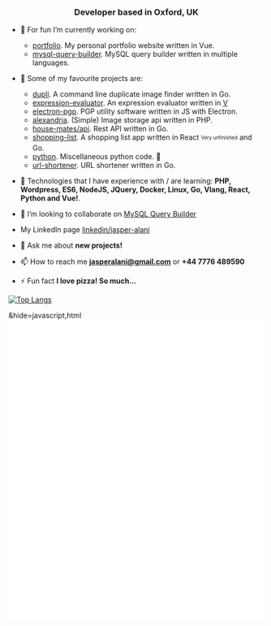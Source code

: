 <h3 align="center">Developer based in Oxford, UK</h3>

- 🔭 For fun I’m currently working on:
  - [portfolio](https://github.com/jasperalani/portfolio). My personal portfolio website written in Vue.
  - [mysql-query-builder](https://github.com/jasperalani/mysql-query-builder). MySQL query builder written in multiple languages.

- 🔭 Some of my favourite projects are:
  - [dupli](https://github.com/jasperalani/dupli). A command line duplicate image finder written in Go.
  - [expression-evaluator](https://github.com/jasperalani/expression-evaluator). An expression evaluator written in [V](https://github.com/vlang/v)
  - [electron-pgp](https://github.com/jasperalani/electron-pgp). PGP utility software written in JS with Electron. 
  - [alexandria](https://github.com/jasperalani/alexandria). (Simple) Image storage api written in PHP.
  - [house-mates/api](https://github.com/house-mates/api). Rest API written in Go.
  - [shopping-list](https://github.com/jasperalani/shopping-list). A shopping list app written in React <sub><sup>Very unfinished</sup></sub> and Go. 
  - [python](https://github.com/jasperalani/Python). Miscellaneous python code. 🐍 
  - [url-shortener](https://github.com/jasperalani/url-shortener). URL shortener written in Go.

- 🌱 Technologies that I have experience with / are learning: **PHP, Wordpress, ES6, NodeJS, JQuery, Docker, Linux, Go, Vlang, React, Python and Vue!**.

- 👯 I’m looking to collaborate on [MySQL Query Builder](https://github.com/jasperalani/mysql-query-builder)

- My LinkedIn page [linkedin/jasper-alani](https://www.linkedin.com/in/jasper-alani-08b80a139)

- 💬 Ask me about **new projects!**

- 📫 How to reach me **jasperalani@gmail.com** or **+44 7776 489590**

- ⚡ Fun fact **I love pizza! So much...**

[![Top Langs](https://github-readme-stats.vercel.app/api/top-langs/?username=jasperalani)](https://github.com/anuraghazra/github-readme-stats)

&hide=javascript,html
![](https://github.com/jasperalani/github-stats/blob/master/generated/overview.svg)
![](https://github.com/jasperalani/github-stats/blob/master/generated/languages.svg)
